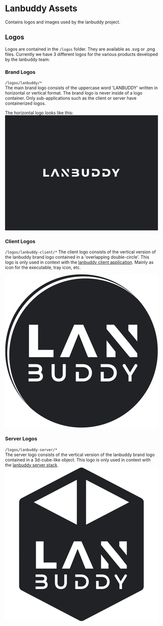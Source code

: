 # Lanbuddy Assets
Contains logos and images used by the lanbuddy project.

## Logos
Logos are contained in the `/logos` folder. They are available as .svg or .png files.
Currently we have 3 different logos for the various products developed by the lanbuddy team:
### Brand Logos
`/logos/lanbuddy/*`  
The main brand logo consists of the uppercase word 'LANBUDDY' written in horizontal or vertical format. The brand logo is never inside of a logo container. Only sub-applications such as the client or server have containerized logos.

The horizontal logo looks like this:
![lanbuddy horizontal logo](logos/lanbuddy/lb-primary-bg.svg)

### Client Logos
`/logos/lanbuddy-client/*`
The client logo consists of the vertical version of the lanbuddy brand logo contained in a 'overlapping double-circle'. This logo is only used in context with the [lanbuddy client application](https://github.com/lanbuddy/lanbuddy-client). Mainly as icon for the executable, tray icon, etc.

![lanbuddy client logo](logos/lanbuddy-client/lb-client-white-bg-1000x1000.png)
### Server Logos
`/logos/lanbuddy-server/*`  
The server logo consists of the vertical version of the lanbuddy brand logo contained in a 3d-cube-like object. This logo is only used in context with the [lanbuddy server stack](https://github.com/lanbuddy/lanbuddy-server).
![lanbuddy server logo](logos/lanbuddy-server/lb-server-white-bg-1000x1000.png)
